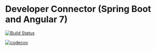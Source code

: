 # Developer Connector (Spring Boot and Angular 7)

[![Build Status](https://travis-ci.org/AlexVak/devconnector-java-angular.svg?branch=master)](https://travis-ci.org/AlexVak/devconnector-java-angular)

[![codecov](https://codecov.io/gh/AlexVak/devconnector-java-angular/branch/master/graph/badge.svg)](https://codecov.io/gh/AlexVak/devconnector-java-angular)
